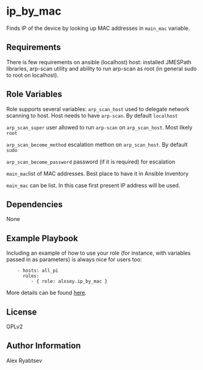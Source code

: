 ip_by_mac
=========

Finds IP of the device by looking up MAC addresses in `main_mac` variable.

Requirements
------------

There is few requirements on ansible (localhost) host: installed JMESPath libraries, 
arp-scan utility and ability to run arp-scan as root (in general sudo to root on localhost).

Role Variables
--------------
Role supports several variables:
`arp_scan_host` used to delegate network scanning to host. Host needs to have `arp-scan`. By default `localhost`

`arp_scan_super` user allowed to run `arp-scan` on `arp_scan_host`. Most likely `root`

`arp_scan_become_method` escalation methon on `arp_scan_host`. By default `sudo`

`arp_scan_become_password` password (if it is required) for escalation

`main_mac`list of MAC addresses. Best place to have it in Ansible Inventory

`main_mac` can be list. In this case first present IP address will be used.

Dependencies
------------
None

Example Playbook
----------------

Including an example of how to use your role (for instance, with variables passed in as parameters) is always nice for users too:
```
    - hosts: all_pi
      roles:
         - { role: alxsey.ip_by_mac }
```
More details can be found [here](https://github.com/alxsey/ansible-ip_by_mac/tree/master/example).

License
-------

GPLv2

Author Information
------------------

Alex Ryabtsev
